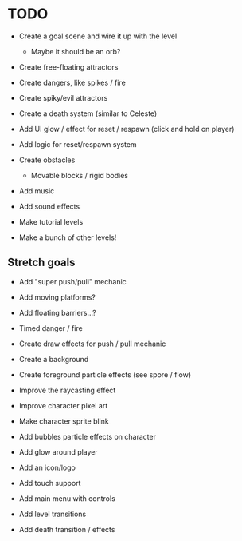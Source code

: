# TODO

- Create a goal scene and wire it up with the level
  - Maybe it should be an orb?
- Create free-floating attractors
- Create dangers, like spikes / fire
- Create spiky/evil attractors
- Create a death system (similar to Celeste)
- Add UI glow / effect for reset / respawn (click and hold on player)
- Add logic for reset/respawn system
- Create obstacles
  - Movable blocks / rigid bodies
- Add music
- Add sound effects

- Make tutorial levels
- Make a bunch of other levels!

## Stretch goals

- Add "super push/pull" mechanic
- Add moving platforms?
- Add floating barriers...?
- Timed danger / fire

- Create draw effects for push / pull mechanic
- Create a background
- Create foreground particle effects (see spore / flow)
- Improve the raycasting effect
- Improve character pixel art
- Make character sprite blink
- Add bubbles particle effects on character
- Add glow around player
- Add an icon/logo

- Add touch support

- Add main menu with controls
- Add level transitions
- Add death transition / effects
